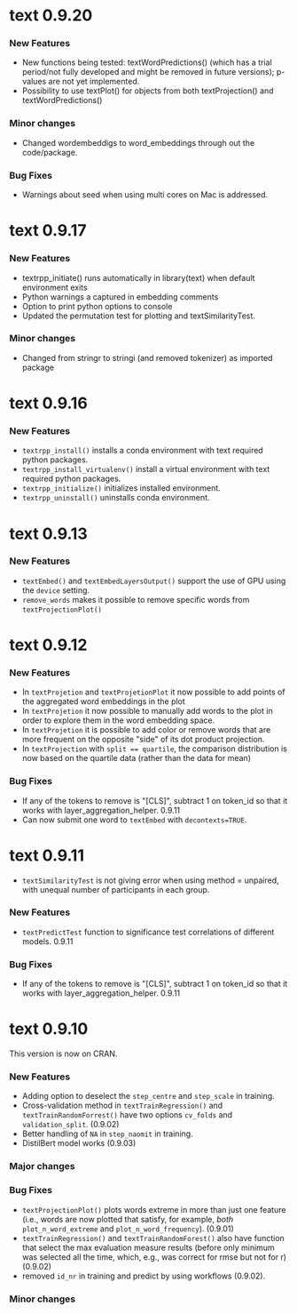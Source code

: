 
<!-- README.md is generated from README.Rmd. Please edit that file -->


# text 0.9.20
### New Features
- New functions being tested: textWordPredictions() (which has a trial period/not fully developed and might be removed in future versions); p-values are not yet implemented.
- Possibility to use textPlot() for objects from both textProjection() and textWordPredictions()


### Minor changes
- Changed wordembeddigs to word_embeddings through out the code/package.

### Bug Fixes
- Warnings about seed when using multi cores on Mac is addressed. 

# text 0.9.17
### New Features
- textrpp_initiate() runs automatically in library(text) when default environment exits
- Python warnings a captured in embedding comments
- Option to print python options to console
- Updated the permutation test for plotting and textSimilarityTest.  

### Minor changes
- Changed from stringr to stringi (and removed tokenizer) as imported package

# text 0.9.16
### New Features
- `textrpp_install()` installs a conda environment with text required python packages.
- `textrpp_install_virtualenv()` install a virtual environment with text required python packages.
- `textrpp_initialize()` initializes installed environment. 
- `textrpp_uninstall()` uninstalls conda environment.

# text 0.9.13
### New Features
- `textEmbed()` and `textEmbedLayersOutput()` support the use of GPU using the `device` setting.  
- `remove_words` makes it possible to remove specific words from `textProjectionPlot()`

# text 0.9.12

### New Features
- In `textProjetion` and `textProjetionPlot` it now possible to add points of the aggregated word embeddings in the plot
- In `textProjetion` it now possible to manually add words to the plot in order to explore them in the word embedding space.
- In `textProjetion` it is possible to add color or remove words that are more frequent on the opposite "side" of its dot product projection. 
- In `textProjection` with `split == quartile`, the comparison distribution is now based on the quartile data (rather than the data for mean)

### Bug Fixes
- If any of the tokens to remove is "[CLS]", subtract 1 on token_id so that it works with layer_aggregation_helper. 0.9.11
- Can now submit one word to `textEmbed` with `decontexts=TRUE`. 

# text 0.9.11 
- `textSimilarityTest` is not giving error when using method = unpaired, with unequal number of participants in each group. 

### New Features
- `textPredictTest` function to significance test correlations of different models. 0.9.11 

### Bug Fixes
- If any of the tokens to remove is "[CLS]", subtract 1 on token_id so that it works with layer_aggregation_helper. 0.9.11

# text 0.9.10 
This version is now on CRAN.
### New Features
- Adding option to deselect the `step_centre` and `step_scale` in training.
- Cross-validation method in `textTrainRegression()` and `textTrainRandomForrest()` have two options `cv_folds` and `validation_split`. (0.9.02)
- Better handling of `NA` in `step_naomit` in training. 
- DistilBert model works (0.9.03)

### Major changes


### Bug Fixes
- `textProjectionPlot()` plots words extreme in more than just one feature (i.e., words are now plotted that satisfy, for example, *both* `plot_n_word_extreme` and `plot_n_word_frequency`). (0.9.01)
- `textTrainRegression()` and `textTrainRandomForest()` also have function that select the max evaluation measure results (before only minimum was selected all the time, which, e.g., was correct for rmse but not for r) (0.9.02)
- removed `id_nr` in training and predict by using workflows (0.9.02).

### Minor changes




